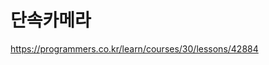 단속카메라
====================================

https://programmers.co.kr/learn/courses/30/lessons/42884